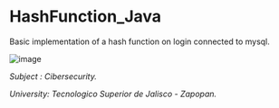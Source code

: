 # HashFunction_Java

<span>Basic implementation of a hash function on login connected to mysql.<span>

![image](https://user-images.githubusercontent.com/67779237/205426165-33db0bd5-9138-4df9-bb94-efa42d654bf8.png)

<i>Subject : Cibersecurity.</i>

<i>University: Tecnologico Superior de Jalisco - Zapopan.</i>
